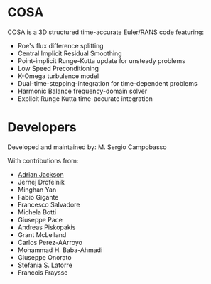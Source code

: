 # COSA
COSA is a 3D structured time-accurate Euler/RANS code featuring:
* Roe's flux difference splitting
* Central Implicit Residual Smoothing
* Point-implicit Runge-Kutta update for unsteady problems
* Low Speed Preconditioning
* K-Omega turbulence model
* Dual-time-stepping-integration for time-dependent problems
* Harmonic Balance frequency-domain solver
* Explicit Runge Kutta time-accurate integration

# Developers
Developed and maintained by: M. Sergio Campobasso

With contributions from:
* [Adrian Jackson](https://github.com/adrianjhpc)
* Jernej Drofelnik
* Minghan Yan
* Fabio Gigante
* Francesco Salvadore
* Michela Botti
* Giuseppe Pace
* Andreas Piskopakis
* Grant McLelland
* Carlos Perez-AArroyo
* Mohammad H. Baba-Ahmadi
* Giuseppe Onorato
* Stefania S. Latorre
* Francois Fraysse
